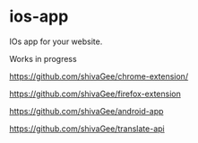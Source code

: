 ios-app
=======

IOs app for your website.

Works in progress

https://github.com/shivaGee/chrome-extension/

https://github.com/shivaGee/firefox-extension

https://github.com/shivaGee/android-app

https://github.com/shivaGee/translate-api
